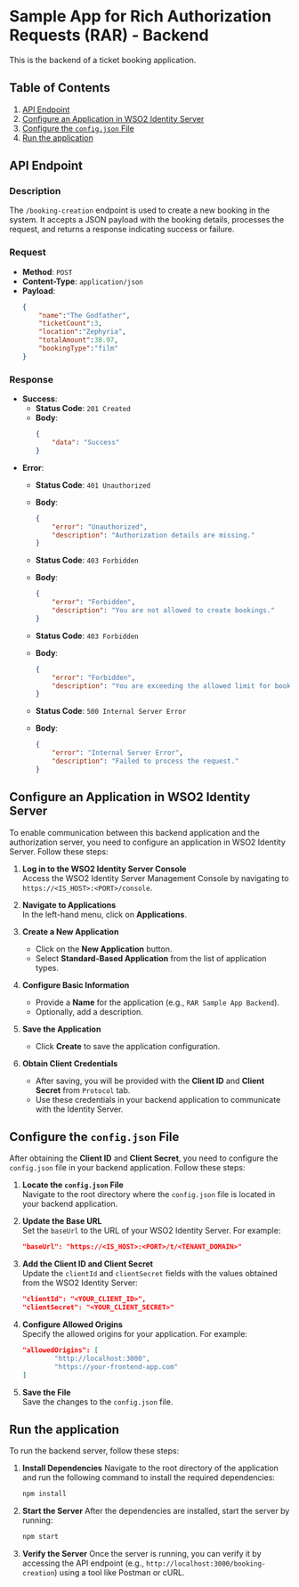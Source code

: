 # Sample App for Rich Authorization Requests (RAR) - Backend

This is the backend of a ticket booking application.

 ## Table of Contents
 1. [API Endpoint](#api-endpoint)
 2. [Configure an Application in WSO2 Identity Server](#configure-an-application-in-wso2-identity-server)
 3. [Configure the `config.json` File](#configure-the-configjson-file)
 4. [Run the application](#run-the-application)

## API Endpoint

### Description
The `/booking-creation` endpoint is used to create a new booking in the system. It accepts a JSON payload with the booking details, processes the request, and returns a response indicating success or failure.

### Request
- **Method**: `POST`
- **Content-Type**: `application/json`
- **Payload**:
    ```json
    {
        "name":"The Godfather",
        "ticketCount":3,
        "location":"Zephyria",
        "totalAmount":38.97,
        "bookingType":"film"
    }
    ```

### Response
- **Success**:
    - **Status Code**: `201 Created`
    - **Body**:
        ```json
        {
            "data": "Success"
        }
        ```
- **Error**:
    - **Status Code**: `401 Unauthorized`
    - **Body**:
        ```json
        {
            "error": "Unauthorized",
            "description": "Authorization details are missing."
        }
        ```

    - **Status Code**: `403 Forbidden`
    - **Body**:
        ```json
        {
            "error": "Forbidden",
            "description": "You are not allowed to create bookings."
        }
        ```
    
    - **Status Code**: `403 Forbidden`
    - **Body**:
        ```json
        {
            "error": "Forbidden",
            "description": "You are exceeding the allowed limit for booking creation."
        }
        ```

    - **Status Code**: `500 Internal Server Error`
    - **Body**:
        ```json
        {
            "error": "Internal Server Error",
            "description": "Failed to process the request."
        }
        ```

## Configure an Application in WSO2 Identity Server

To enable communication between this backend application and the authorization server, you need to configure an application in WSO2 Identity Server. Follow these steps:

1. **Log in to the WSO2 Identity Server Console**  
    Access the WSO2 Identity Server Management Console by navigating to `https://<IS_HOST>:<PORT>/console`.

2. **Navigate to Applications**  
    In the left-hand menu, click on **Applications**.

3. **Create a New Application**  
    - Click on the **New Application** button.
    - Select **Standard-Based Application** from the list of application types.

4. **Configure Basic Information**  
    - Provide a **Name** for the application (e.g., `RAR Sample App Backend`).
    - Optionally, add a description.

7. **Save the Application**  
    - Click **Create** to save the application configuration.

8. **Obtain Client Credentials**  
    - After saving, you will be provided with the **Client ID** and **Client Secret** from `Protocol` tab.
    - Use these credentials in your backend application to communicate with the Identity Server.

## Configure the `config.json` File

After obtaining the **Client ID** and **Client Secret**, you need to configure the `config.json` file in your backend application. Follow these steps:

1. **Locate the `config.json` File**  
    Navigate to the root directory where the `config.json` file is located in your backend application.

2. **Update the Base URL**  
    Set the `baseUrl` to the URL of your WSO2 Identity Server. For example:
    ```json
    "baseUrl": "https://<IS_HOST>:<PORT>/t/<TENANT_DOMAIN>"
    ```

3. **Add the Client ID and Client Secret**  
    Update the `clientId` and `clientSecret` fields with the values obtained from the WSO2 Identity Server:
    ```json
    "clientId": "<YOUR_CLIENT_ID>",
    "clientSecret": "<YOUR_CLIENT_SECRET>"
    ```

4. **Configure Allowed Origins**  
    Specify the allowed origins for your application. For example:
    ```json
    "allowedOrigins": [
            "http://localhost:3000",
            "https://your-frontend-app.com"
    ]
    ```

5. **Save the File**  
    Save the changes to the `config.json` file.

## Run the application

To run the backend server, follow these steps:

1. **Install Dependencies**
    Navigate to the root directory of the application and run the following command to install the required dependencies:
    ```bash
    npm install
    ```

2. **Start the Server**
    After the dependencies are installed, start the server by running:
    ```bash
    npm start
    ```

3. **Verify the Server**
    Once the server is running, you can verify it by accessing the API endpoint (e.g., `http://localhost:3000/booking-creation`) using a tool like Postman or cURL.
